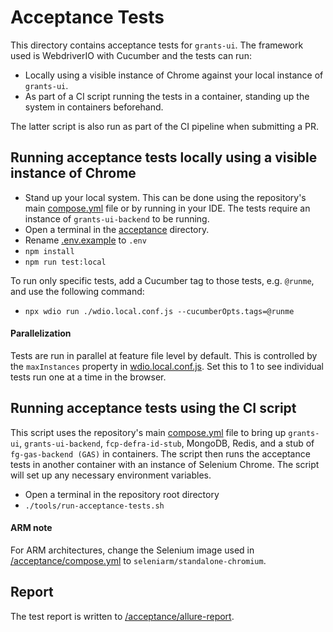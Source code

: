 # Acceptance Tests

This directory contains acceptance tests for `grants-ui`. The framework used is WebdriverIO with Cucumber and the tests can run:

- Locally using a visible instance of Chrome against your local instance of `grants-ui`.
- As part of a CI script running the tests in a container, standing up the system in containers beforehand.

The latter script is also run as part of the CI pipeline when submitting a PR.

## Running acceptance tests locally using a visible instance of Chrome

- Stand up your local system. This can be done using the repository's main [compose.yml](../compose.yml) file or by running in your IDE. The tests require an instance of `grants-ui-backend` to be running.
- Open a terminal in the [acceptance](../acceptance/) directory.
- Rename [.env.example](./.env.example) to `.env`
- `npm install`
- `npm run test:local`

To run only specific tests, add a Cucumber tag to those tests, e.g. `@runme`, and use the following command:

- `npx wdio run ./wdio.local.conf.js --cucumberOpts.tags=@runme`

#### Parallelization

Tests are run in parallel at feature file level by default. This is controlled by the `maxInstances` property in [wdio.local.conf.js](./wdio.local.conf.js). Set this to 1 to see individual tests run one at a time in the browser.

## Running acceptance tests using the CI script

This script uses the repository's main [compose.yml](../compose.yml) file to bring up `grants-ui`, `grants-ui-backend`, `fcp-defra-id-stub`, MongoDB, Redis, and a stub of `fg-gas-backend (GAS)` in containers. The script then runs the acceptance tests in another container with an instance of Selenium Chrome. The script will set up any necessary environment variables.

- Open a terminal in the repository root directory
- `./tools/run-acceptance-tests.sh`

#### ARM note

For ARM architectures, change the Selenium image used in [/acceptance/compose.yml](./compose.yml) to `seleniarm/standalone-chromium`.

## Report

The test report is written to [/acceptance/allure-report](./allure-report/).

